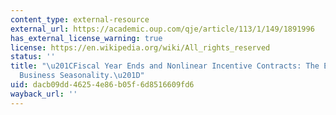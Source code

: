 ```yaml
---
content_type: external-resource
external_url: https://academic.oup.com/qje/article/113/1/149/1891996
has_external_license_warning: true
license: https://en.wikipedia.org/wiki/All_rights_reserved
status: ''
title: "\u201CFiscal Year Ends and Nonlinear Incentive Contracts: The Effect on\_\
  Business Seasonality.\u201D"
uid: dacb09dd-4625-4e86-b05f-6d8516609fd6
wayback_url: ''
---
```


